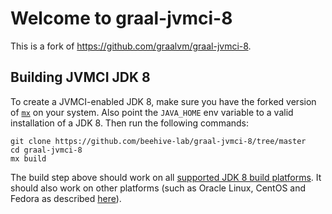 # Welcome to graal-jvmci-8

This is a fork of https://github.com/graalvm/graal-jvmci-8.

## Building JVMCI JDK 8

To create a JVMCI-enabled JDK 8, make sure you have the forked version of [`mx`](https://github.com/beehive-lab/mx/tree/tornado) on your system.
Also point the `JAVA_HOME` env variable to a valid installation of a JDK 8.
Then run the following commands:

```
git clone https://github.com/beehive-lab/graal-jvmci-8/tree/master
cd graal-jvmci-8
mx build
```

The build step above should work on all [supported JDK 8 build platforms](https://wiki.openjdk.java.net/display/Build/Supported+Build+Platforms).
It should also work on other platforms (such as Oracle Linux, CentOS and Fedora as described [here](http://mail.openjdk.java.net/pipermail/graal-dev/2015-December/004050.html)).
